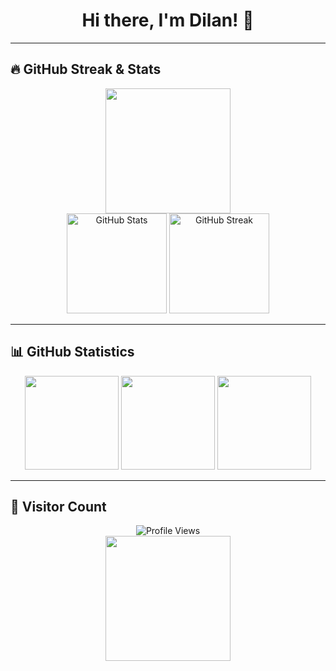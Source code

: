 <h1 align="center">Hi there, I'm Dilan! 👋</h1>

---

## 🔥 GitHub Streak & Stats  

<div align="center">
  <img src="http://github-profile-summary-cards.vercel.app/api/cards/profile-details?username=Dilan032&theme=2077" height="200" />
  <br />
  <img src="https://github-readme-stats.vercel.app/api?username=Dilan032&show_icons=true&theme=radical" height="160" alt="GitHub Stats" />
  <img src="https://github-readme-streak-stats.herokuapp.com/?user=Dilan032&theme=radical" height="160" alt="GitHub Streak" />
</div>

---

## 📊 GitHub Statistics  

<div align="center">
  <img src="http://github-profile-summary-cards.vercel.app/api/cards/stats?username=Dilan032&theme=2077" height="150" />
  <img src="http://github-profile-summary-cards.vercel.app/api/cards/most-commit-language?username=Dilan032&theme=2077" height="150" />
  <img src="http://github-profile-summary-cards.vercel.app/api/cards/repos-per-language?username=Dilan032&theme=2077" height="150" />
</div>

---

## 👀 Visitor Count

<div align="center">
  <img src="https://komarev.com/ghpvc/?username=Dilan032&label=Profile%20views&color=0e75b6&style=flat" alt="Profile Views" />
  <br />
  <img src="https://user-images.githubusercontent.com/73097560/115834477-dbab4500-a447-11eb-908a-139a6edaec5c.gif" width="200" />
</div>
